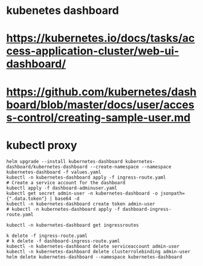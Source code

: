 # kubenetes dashboard
# https://kubernetes.io/docs/tasks/access-application-cluster/web-ui-dashboard/
# https://github.com/kubernetes/dashboard/blob/master/docs/user/access-control/creating-sample-user.md
# kubectl proxy
```
helm upgrade --install kubernetes-dashboard kubernetes-dashboard/kubernetes-dashboard --create-namespace --namespace kubernetes-dashboard -f values.yaml
kubectl -n kubernetes-dashboard apply -f ingress-route.yaml
# Create a service account for the dashboard
kubectl apply -f dashboard-adminuser.yaml
kubectl get secret admin-user -n kubernetes-dashboard -o jsonpath={".data.token"} | base64 -d
kubectl -n kubernetes-dashboard create token admin-user
# kubectl -n kubernetes-dashboard apply -f dashboard-ingress-route.yaml

kubectl -n kubernetes-dashboard get ingressroutes

k delete -f ingress-route.yaml
# k delete -f dashboard-ingress-route.yaml
kubectl -n kubernetes-dashboard delete serviceaccount admin-user
kubectl -n kubernetes-dashboard delete clusterrolebinding admin-user
helm delete kubernetes-dashboard --namespace kubernetes-dashboard
```

